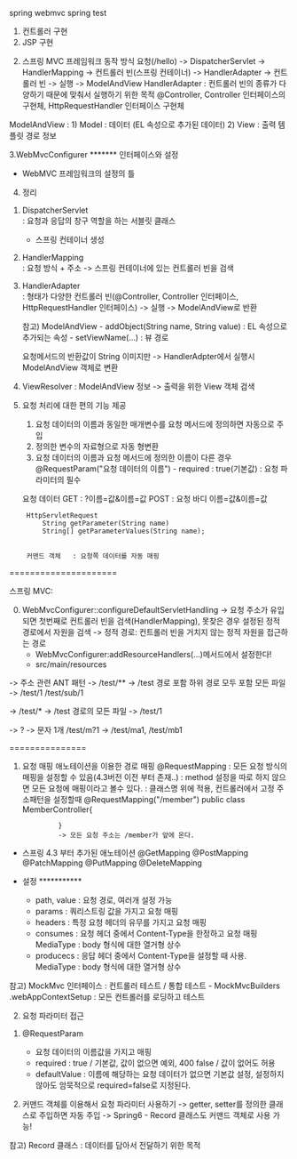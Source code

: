 spring webmvc 
spring test 

1) 컨트롤러 구현
2) JSP 구현

2. 스프링 MVC 프레임워크 동작 방식
요청(/hello) -> DispatcherServlet -> HandlerMapping -> 컨트롤러 빈(스프링 컨테이너) -> HandlerAdapter -> 컨트롤러 빈 -> 실행 -> ModelAndView
HandlerAdapter : 컨트롤러 빈의 종류가 다양하기 때문에 맞춰서 실행하기 위한 목적 
			           @Controller, Controller 인터페이스의 구현체, HttpRequestHandler 인터페이스 구현체


ModelAndView :
	1) Model : 데이터 (EL 속성으로 추가된 데이터)
	2) View : 출력 템플릿 경로 정보 

3.WebMvcConfigurer ******* 인터페이스와 설정 
- WebMVC 프레임워크의 설정의 틀 

4. 정리
1) DispatcherServlet 	
	: 요청과 응답의 창구 역할을 하는 서블릿 클래스 
	- 스프링 컨테이너 생성 
	
2) HandlerMapping	
	: 요청 방식 + 주소 -> 스프링 컨테이너에 있는 컨트롤러 빈을 검색
	
3) HandlerAdapter 			
	: 형태가 다양한 컨트롤러 빈(@Controller, Controller 인터페이스, HttpRequestHandler 인터페이스) -> 실행 -> ModelAndView로 반환 
	
	참고) ModelAndView 
				- addObject(String name, String value) : EL 속성으로 추가되는 속성 
				- setViewName(...) : 뷰 경로 
	
	요청메서드의 반환값이 String 이미지만 -> HandlerAdpter에서 실행시 ModelAndView 객체로 변환 
	
4) ViewResolver
	: ModelAndView 정보 -> 출력을 위한 View 객체 검색 

5. 요청 처리에 대한 편의 기능 제공 
	1) 요청 데이터의 이름과 동일한 매개변수를 요청 메서드에 정의하면 자동으로 주입 
	2) 정의한 변수의 자료형으로 자동 형변환 
	3) 요청 데이터의 이름과 요청 메서드에 정의한 이름이 다른 경우
		@RequestParam("요청 데이터의 이름")
			- required : true(기본값) : 요청 파라미터의 필수
			
	요청 데이터 
		GET : ?이름=값&이름=값
		POST : 요청 바디 이름=값&이름=값 
		
		HttpServletRequest 
			String getParameter(String name)
			String[] getParameterValues(String name);
			
			
		커맨드 객체   : 요청쪽 데이터를 자동 매핑


  =====================
  
  스프링 MVC: 

0. WebMvcConfigurer::configureDefaultServletHandling
-> 요청 주소가 유입되면 첫번째로 컨트롤러 빈을 검색(HandlerMapping), 못찾은 경우 설정된 정적 경로에서 자원을 검색
-> 정적 경로: 컨트롤러 빈을 거치지 않는 정적 자원을 접근하는 경로
    - WebMvcConfigurer:addResourceHandlers(...)메서드에서 설정한다!
    - src/main/resources

-> 주소 관련 ANT 패턴
-> /test/** -> /test 경로 포함 하위 경로 모두 포함 모든 파일
    -> /test/1 /test/sub/1

-> /test/*  -> /test 경로의 모든 파일
    -> /test/1

-> ? -> 문자 1개
    /test/m?1 -> /test/ma1, /test/mb1


===============
1. 요청 매핑 애노테이션을 이용한 경로 매핑
@RequestMapping : 모든 요청 방식의 매핑을 설정할 수 있음(4.3버전 이전 부터 존재..)
                : method 설정을 따로 하지 않으면 모든 요청에 매핑이라고 볼수 있다.
                : 클래스명 위에 적용, 컨트롤러에서 고정 주소패턴을 설정할때
                @RequestMapping("/member")
                public class MemberController{

                }
                -> 모든 요청 주소는 /member가 앞에 온다.

- 스프링 4.3 부터 추가된 애노테이션
@GetMapping
@PostMapping
@PatchMapping
@PutMapping
@DeleteMapping

- 설정 ***********
    - path, value : 요청 경로, 여러개 설정 가능
    - params : 쿼리스트링 값을 가지고 요청 매핑
    - headers : 특정 요청 헤더의 유무를 가지고 요청 매핑
    - consumes : 요청 헤더 중에서 Content-Type을 한정하고 요청 매핑
        MediaType : body 형식에 대한 열거형 상수
    - producecs : 응답 헤더 중에서 Content-Type을 설정할 때 사용.
        MediaType : body 형식에 대한 열거형 상수

참고)
    MockMvc 인터페이스 : 컨트롤러 테스트 / 통합 테스트
        - MockMvcBuilders
            .webAppContextSetup : 모든 컨트롤러를 로딩하고 테스트

2. 요청 파라미터 접근
1) @RequestParam 
	- 요청 데이터의 이름값을 가지고 매핑 
	- required : true / 기본값, 값이 없으면 예외, 400 
					false / 값이 없어도 허용
	- defaultValue : 이름에 해당하는 요청 데이터가 없으면 기본값 설정, 설정하지 않아도 암묵적으로 required=false로 지정된다.
	
2) 커맨드 객체를 이용해서 요청 파라미터 사용하기
	-> getter, setter를 정의한 클래스로 주입하면 자동 주입 
	-> Spring6 - Record 클래스도 커맨드 객체로 사용 가능!

참고)
	Record 클래스 : 데이터를 담아서 전달하기 위한 목적       